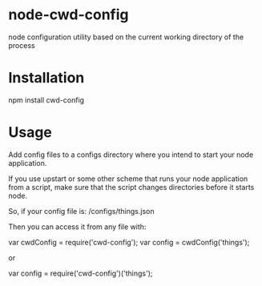 # node-cwd-config
node configuration utility based on the current working directory of the process

# Installation
npm install cwd-config

# Usage
Add config files to a configs directory where you intend to start your node application.
 
If you use upstart or some other scheme that runs your node application from a script, 
make sure that the script changes directories before it starts node. 

So, if your config file is:
/configs/things.json

Then you can access it from any file with:

var cwdConfig = require('cwd-config');
var config = cwdConfig('things');

or 

var config = require('cwd-config')('things');

